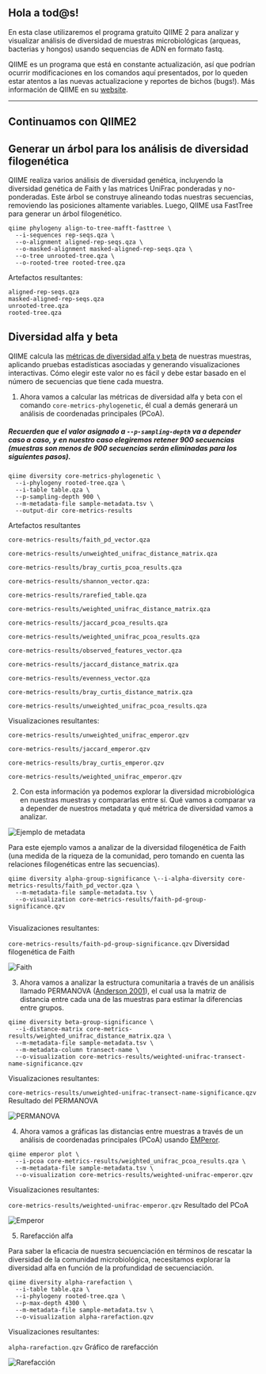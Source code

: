 ## Hola a tod@s!

En esta clase utilizaremos el programa gratuito QIIME 2 para analizar y visualizar análisis de diversidad de muestras microbiológicas (arqueas, bacterias y hongos) usando sequencias de ADN en formato fastq.

QIIME es un programa que está en constante actualización, así que podrían ocurrir modificaciones en los comandos aquí presentados, por lo queden estar atentos a las nuevas actualizacione y reportes de bichos (bugs!).
Más información de QIIME en su [website](https://qiime2.org/).

---

## Continuamos con QIIME2

## Generar un árbol para los análisis de diversidad filogenética

QIIME realiza varios análisis de diversidad genética, incluyendo la diversidad genética de Faith y las matrices UniFrac ponderadas y no-ponderadas.
Este árbol se construye alineando todas nuestras secuencias, removiendo las posiciones altamente variables. Luego, QIIME usa FastTree para generar un árbol filogenético.

```
qiime phylogeny align-to-tree-mafft-fasttree \
  --i-sequences rep-seqs.qza \
  --o-alignment aligned-rep-seqs.qza \
  --o-masked-alignment masked-aligned-rep-seqs.qza \
  --o-tree unrooted-tree.qza \
  --o-rooted-tree rooted-tree.qza
```

Artefactos resultantes:

```
aligned-rep-seqs.qza
masked-aligned-rep-seqs.qza
unrooted-tree.qza
rooted-tree.qza
```


## Diversidad alfa y beta

QIIME calcula las [métricas de diversidad alfa y beta](https://forum.qiime2.org/t/alpha-and-beta-diversity-explanations-and-commands/2282) de nuestras muestras, aplicando pruebas estadísticas asociadas y generando visualizaciones interactivas. Cómo elegir este valor no es fácil y debe estar basado en el número de secuencias que tiene cada muestra.

1. Ahora vamos a calcular las métricas de diversidad alfa y beta con el comando `core-metrics-phylogenetic`, él cual a demás generará un análisis de coordenadas principales (PCoA).

##### Recuerden que el valor asignado a `--p-sampling-depth` va a depender caso a caso, y en nuestro caso elegiremos retener 900 secuencias (muestras son menos de 900 secuencias serán eliminadas para los siguientes pasos).
```
qiime diversity core-metrics-phylogenetic \
  --i-phylogeny rooted-tree.qza \
  --i-table table.qza \
  --p-sampling-depth 900 \
  --m-metadata-file sample-metadata.tsv \
  --output-dir core-metrics-results
```

Artefactos resultantes

```
core-metrics-results/faith_pd_vector.qza

core-metrics-results/unweighted_unifrac_distance_matrix.qza

core-metrics-results/bray_curtis_pcoa_results.qza

core-metrics-results/shannon_vector.qza:

core-metrics-results/rarefied_table.qza

core-metrics-results/weighted_unifrac_distance_matrix.qza

core-metrics-results/jaccard_pcoa_results.qza

core-metrics-results/weighted_unifrac_pcoa_results.qza

core-metrics-results/observed_features_vector.qza

core-metrics-results/jaccard_distance_matrix.qza

core-metrics-results/evenness_vector.qza

core-metrics-results/bray_curtis_distance_matrix.qza

core-metrics-results/unweighted_unifrac_pcoa_results.qza
```

Visualizaciones resultantes:

```
core-metrics-results/unweighted_unifrac_emperor.qzv

core-metrics-results/jaccard_emperor.qzv

core-metrics-results/bray_curtis_emperor.qzv

core-metrics-results/weighted_unifrac_emperor.qzv
```

2. Con esta información ya podemos explorar la diversidad microbiológica en nuestras muestras y compararlas entre sí. Qué vamos a comparar va a depender de nuestros metadata y qué métrica de diversidad vamos a analizar.

![Ejemplo de metadata](https://github.com/lecastaneda/Metabarcoding_2021/blob/main/metadata.png)

Para este ejemplo vamos a analizar de la diversidad filogenética de Faith (una medida de la riqueza de la comunidad, pero tomando en cuenta las relaciones filogenéticas entre las secuencias).

```
qiime diversity alpha-group-significance \--i-alpha-diversity core-metrics-results/faith_pd_vector.qza \
  --m-metadata-file sample-metadata.tsv \
  --o-visualization core-metrics-results/faith-pd-group-significance.qzv
  
```

Visualizaciones resultantes:

`core-metrics-results/faith-pd-group-significance.qzv`   Diversidad filogenética de Faith

![Faith](https://github.com/lecastaneda/Metabarcoding_2021/blob/main/Faith_transect.png)

3. Ahora vamos a analizar la estructura comunitaria a través de un análisis llamado PERMANOVA ([Anderson 2001](https://onlinelibrary.wiley.com/doi/full/10.1111/j.1442-9993.2001.01070.pp.x)), el cual usa la matriz de distancia entre cada una de las muestras para estimar la diferencias entre grupos.

```
qiime diversity beta-group-significance \
  --i-distance-matrix core-metrics-results/weighted_unifrac_distance_matrix.qza \
  --m-metadata-file sample-metadata.tsv \
  --m-metadata-column transect-name \
  --o-visualization core-metrics-results/weighted-unifrac-transect-name-significance.qzv
```

Visualizaciones resultantes:

`core-metrics-results/unweighted-unifrac-transect-name-significance.qzv`		Resultado del PERMANOVA

![PERMANOVA](https://github.com/lecastaneda/Metabarcoding_2021/blob/main/PERMANOVA.png)

4. Ahora vamos a gráficas las distancias entre muestras a través de un análisis de coordenadas principales (PCoA) usando [EMPeror](https://www.ncbi.nlm.nih.gov/pmc/articles/PMC4076506/).

```
qiime emperor plot \
  --i-pcoa core-metrics-results/weighted_unifrac_pcoa_results.qza \
  --m-metadata-file sample-metadata.tsv \
  --o-visualization core-metrics-results/weighted-unifrac-emperor.qzv
```

Visualizaciones resultantes:

`core-metrics-results/weighted-unifrac-emperor.qzv`		Resultado del PCoA

![Emperor](https://github.com/lecastaneda/Metabarcoding_2021/blob/main/Emperor.png)
  
5. Rarefacción alfa

Para saber la eficacia de nuestra secuenciación en términos de rescatar la diversidad de la comunidad microbiológica, necesitamos explorar la diversidad alfa en función de la profundidad de secuenciación.

```
qiime diversity alpha-rarefaction \
  --i-table table.qza \
  --i-phylogeny rooted-tree.qza \
  --p-max-depth 4300 \
  --m-metadata-file sample-metadata.tsv \
  --o-visualization alpha-rarefaction.qzv
```

Visualizaciones resultantes:

`alpha-rarefaction.qzv`		Gráfico de rarefacción

![Rarefacción](https://github.com/lecastaneda/Metabarcoding_2021/blob/main/rarefaction.png)


